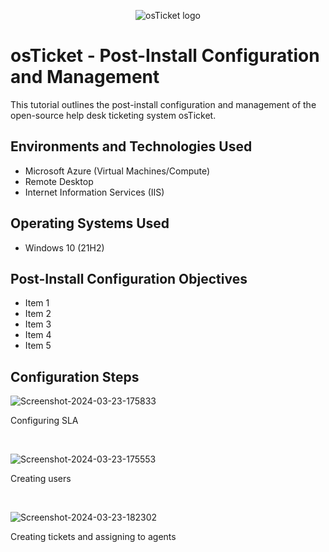 <p align="center">
<img src="https://i.imgur.com/Clzj7Xs.png" alt="osTicket logo"/>
</p>

<h1>osTicket - Post-Install Configuration and Management</h1>

This tutorial outlines the post-install configuration and management of the open-source help desk ticketing system osTicket.<br />

<h2>Environments and Technologies Used</h2>

- Microsoft Azure (Virtual Machines/Compute)
- Remote Desktop
- Internet Information Services (IIS)

<h2>Operating Systems Used </h2>

- Windows 10</b> (21H2)

<h2>Post-Install Configuration Objectives</h2>

- Item 1
- Item 2
- Item 3
- Item 4
- Item 5

<h2>Configuration Steps</h2>

<p>
<img src="https://i.ibb.co/sbx0hjV/Screenshot-2024-03-23-175833.png" alt="Screenshot-2024-03-23-175833" border="0"></p>
<p>
Configuring SLA
</p>
<br />

<p>
<img src="https://i.ibb.co/0nHXwfh/Screenshot-2024-03-23-175553.png" alt="Screenshot-2024-03-23-175553" border="0">
<p>
Creating users
</p>
<br />

<p>
<img src="https://i.ibb.co/J3pGJXb/Screenshot-2024-03-23-182302.png" alt="Screenshot-2024-03-23-182302" border="0">
<p>
Creating tickets and assigning to agents
</p>
<br />
